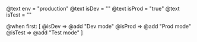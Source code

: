 @text env = "production"
@text isDev = ""
@text isProd = "true"
@text isTest = ""

@when first: [
  @isDev => @add "Dev mode"
  @isProd => @add "Prod mode"  
  @isTest => @add "Test mode"
]
